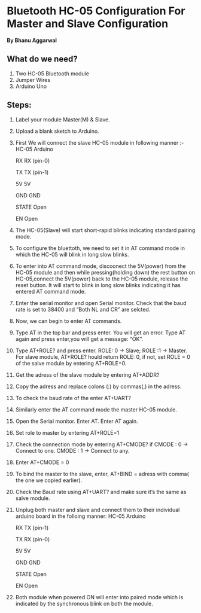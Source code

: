 # **Bluetooth HC-05 Configuration For Master and Slave Configuration**
**By Bhanu Aggarwal**
## What do we need?
1. Two HC-05 Bluetooth module
2. Jumper Wires
3. Arduino Uno


## Steps:
1. Label your module Master(M) & Slave.
2. Upload a blank sketch to Arduino.
3. First We will connect the slave HC-05 module in following manner :-
    HC-05	Arduino

    RX	RX (pin-0)
    
    TX	TX (pin-1)
    
    5V	5V
    
    GND	GND
    
    STATE	Open
    
    EN	Open
    

4. The HC-05(Slave) will start short-rapid blinks indicating standard pairing mode.
5. To configure the bluettoth, we need to set it in AT command mode in which the HC-05 will blink in long slow blinks.
6. To enter into AT command mode, discoonect the 5V(power) from the HC-05 module and then while pressing(holding down) the rest button on HC-05,connect the 5V(power) back to the HC-05 module, release the reset button. It will start to blink in long slow blinks indicating it has entered AT command mode.
7. Enter the serial monitor and open Serial monitor. Check that the baud rate is set to 38400 and “Both NL and CR” are selcted.
8. Now, we can begin to enter AT commands.
9. Type AT in the top bar and press enter. You will get an error. Type AT again and press enter,you will get a message: “OK”.
10. Type AT+ROLE? and press enter. 
	ROLE: 0 -> Slave;
	ROLE :1 -> Master.
For slave module, AT+ROLE? hould return ROLE: 0, if not, set ROLE = 0 of the salve module by entering AT+ROLE=0.
11. Get the adress of the slave module by entering AT+ADDR? 
12.  Copy the adress and replace colons (:) by commas(,) in the adress.
13. To check the baud rate of the enter AT+UART?
14. Similarly enter the AT command mode the master HC-05 module.
15. Open the Serial monitor. Enter AT. Enter AT again.
16. Set role to master by entering AT+ROLE=1
17. Check the connection mode by entering AT+CMODE?
	if CMODE : 0 -> Connect to one.
	    CMODE : 1 -> Connect to any.
18. Enter AT+CMODE = 0 
19. To bind the master to the slave, enter,
	AT+BIND = adress with comma( the one we copied earlier).
20. Check the Baud rate using AT+UART? and make sure it’s the same as salve module.
21. Unplug both master and slave and connect them to their individual arduino board in the folloing manner:
    HC-05	Arduino
    
    RX	TX (pin-1)
    
    TX	RX (pin-0)
    
    5V	5V
    
    GND	GND
    
    STATE	Open
    
    EN	Open
    
 22. Both module when powered ON will enter into paired mode which is indicated by the synchronous blink on both the module.



